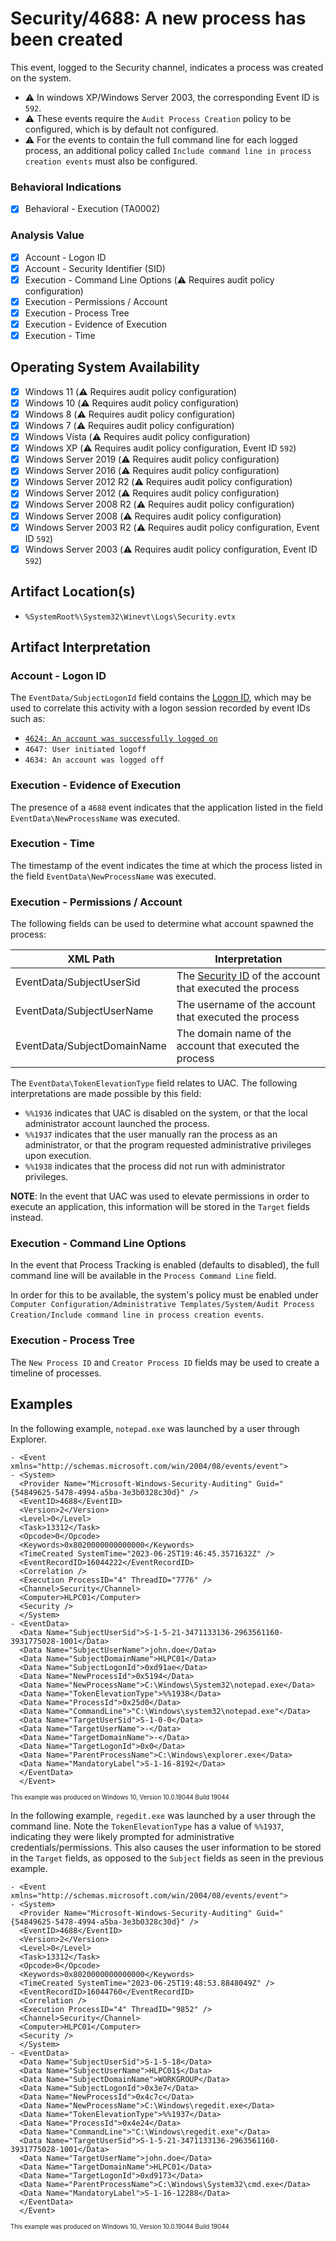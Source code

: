 # Security/4688: A new process has been created
This event, logged to the Security channel, indicates a process was created on the system.

- ⚠️ In windows XP/Windows Server 2003, the corresponding Event ID is `592`.
- ⚠️ These events require the `Audit Process Creation` policy to be configured, which is by default not configured. 
- ⚠️ For the events to contain the full command line for each logged process, an additional policy called `Include command line in process creation events` must also be configured. 

### Behavioral Indications
 - [x] Behavioral - Execution (TA0002)

### Analysis Value
 - [x] Account - Logon ID
 - [x] Account - Security Identifier (SID)
 - [x] Execution - Command Line Options (⚠️ Requires audit policy configuration)
 - [x] Execution - Permissions / Account
 - [x] Execution - Process Tree
 - [x] Execution - Evidence of Execution
 - [x] Execution - Time

## Operating System Availability
 - [x] Windows 11 (⚠️ Requires audit policy configuration)
 - [x] Windows 10 (⚠️ Requires audit policy configuration)
 - [x] Windows 8 (⚠️ Requires audit policy configuration)
 - [x] Windows 7 (⚠️ Requires audit policy configuration)
 - [x] Windows Vista (⚠️ Requires audit policy configuration)
 - [x] Windows XP (⚠️ Requires audit policy configuration, Event ID `592`)
 - [x] Windows Server 2019 (⚠️ Requires audit policy configuration)
 - [x] Windows Server 2016 (⚠️ Requires audit policy configuration)
 - [x] Windows Server 2012 R2 (⚠️ Requires audit policy configuration)
 - [x] Windows Server 2012 (⚠️ Requires audit policy configuration)
 - [x] Windows Server 2008 R2 (⚠️ Requires audit policy configuration)
 - [x] Windows Server 2008 (⚠️ Requires audit policy configuration)
 - [x] Windows Server 2003 R2 (⚠️ Requires audit policy configuration, Event ID `592`)
 - [x] Windows Server 2003 (⚠️ Requires audit policy configuration, Event ID `592`)

## Artifact Location(s)
- `%SystemRoot%\System32\Winevt\Logs\Security.evtx`

## Artifact Interpretation

### Account - Logon ID
The `EventData/SubjectLogonId` field contains the [Logon ID](/README.md/#account---logon-id), which may be used to correlate this activity with a logon session recorded by event IDs such as:

 - [`4624: An account was successfully logged on`](/account/evtx-4624-successful-logon.md)
 - `4647: User initiated logoff `
 - `4634: An account was logged off `

### Execution - Evidence of Execution
The presence of a `4688` event indicates that the application listed in the field `EventData\NewProcessName` was executed. 

### Execution - Time
The timestamp of the event indicates the time at which the process listed in the field `EventData\NewProcessName` was executed.

### Execution - Permissions / Account
The following fields can be used to determine what account spawned the process:

| XML Path                  | Interpretation                                                            |
| ------------------------- | ------------------------------------------------------------------------- |
| EventData/SubjectUserSid | The [Security ID](/README.md/#account---security-identifier-sid) of the account that executed the process |
| EventData/SubjectUserName | The username of the account that executed the process |
| EventData/SubjectDomainName | The domain name of the account that executed the process |

The `EventData\TokenElevationType` field relates to UAC. The following interpretations are made possible by this field:

 - `%%1936` indicates that UAC is disabled on the system, or that the local administrator account launched the process.
 - `%%1937` indicates that the user manually ran the process as an administrator, or that the program requested administrative privileges upon execution.
 - `%%1938` indicates that the process did not run with administrator privileges. 

**NOTE**: In the event that UAC was used to elevate permissions in order to execute an application, this information will be stored in the `Target` fields instead. 

### Execution - Command Line Options
In the event that Process Tracking is enabled (defaults to disabled), the full command line will be available in the `Process Command Line` field. 

In order for this to be available, the system's policy must be enabled under `Computer Configuration/Administrative Templates/System/Audit Process Creation/Include command line in process creation events`.

### Execution - Process Tree
The `New Process ID` and `Creator Process ID` fields may be used to create a timeline of processes.

## Examples
In the following example, `notepad.exe` was launched by a user through Explorer.

```
- <Event xmlns="http://schemas.microsoft.com/win/2004/08/events/event">
- <System>
  <Provider Name="Microsoft-Windows-Security-Auditing" Guid="{54849625-5478-4994-a5ba-3e3b0328c30d}" /> 
  <EventID>4688</EventID> 
  <Version>2</Version> 
  <Level>0</Level> 
  <Task>13312</Task> 
  <Opcode>0</Opcode> 
  <Keywords>0x8020000000000000</Keywords> 
  <TimeCreated SystemTime="2023-06-25T19:46:45.3571632Z" /> 
  <EventRecordID>16044222</EventRecordID> 
  <Correlation /> 
  <Execution ProcessID="4" ThreadID="7776" /> 
  <Channel>Security</Channel> 
  <Computer>HLPC01</Computer> 
  <Security /> 
  </System>
- <EventData>
  <Data Name="SubjectUserSid">S-1-5-21-3471133136-2963561160-3931775028-1001</Data> 
  <Data Name="SubjectUserName">john.doe</Data> 
  <Data Name="SubjectDomainName">HLPC01</Data> 
  <Data Name="SubjectLogonId">0xd91ae</Data> 
  <Data Name="NewProcessId">0x5194</Data> 
  <Data Name="NewProcessName">C:\Windows\System32\notepad.exe</Data> 
  <Data Name="TokenElevationType">%%1938</Data> 
  <Data Name="ProcessId">0x25d0</Data> 
  <Data Name="CommandLine">"C:\Windows\system32\notepad.exe"</Data> 
  <Data Name="TargetUserSid">S-1-0-0</Data> 
  <Data Name="TargetUserName">-</Data> 
  <Data Name="TargetDomainName">-</Data> 
  <Data Name="TargetLogonId">0x0</Data> 
  <Data Name="ParentProcessName">C:\Windows\explorer.exe</Data> 
  <Data Name="MandatoryLabel">S-1-16-8192</Data> 
  </EventData>
  </Event>
```
<sup><sub>This example was produced on Windows 10, Version 10.0.19044 Build 19044</sub></sup>

In the following example, `regedit.exe` was launched by a user through the command line. Note the `TokenElevationType` has a value of `%%1937`, indicating they were likely prompted for administrative credentials/permissions. This also causes the user information to be stored in the `Target` fields, as opposed to the `Subject` fields as seen in the previous example.
```
- <Event xmlns="http://schemas.microsoft.com/win/2004/08/events/event">
- <System>
  <Provider Name="Microsoft-Windows-Security-Auditing" Guid="{54849625-5478-4994-a5ba-3e3b0328c30d}" /> 
  <EventID>4688</EventID> 
  <Version>2</Version> 
  <Level>0</Level> 
  <Task>13312</Task> 
  <Opcode>0</Opcode> 
  <Keywords>0x8020000000000000</Keywords> 
  <TimeCreated SystemTime="2023-06-25T19:48:53.8848049Z" /> 
  <EventRecordID>16044760</EventRecordID> 
  <Correlation /> 
  <Execution ProcessID="4" ThreadID="9852" /> 
  <Channel>Security</Channel> 
  <Computer>HLPC01</Computer> 
  <Security /> 
  </System>
- <EventData>
  <Data Name="SubjectUserSid">S-1-5-18</Data> 
  <Data Name="SubjectUserName">HLPC01$</Data> 
  <Data Name="SubjectDomainName">WORKGROUP</Data> 
  <Data Name="SubjectLogonId">0x3e7</Data> 
  <Data Name="NewProcessId">0x4c7c</Data> 
  <Data Name="NewProcessName">C:\Windows\regedit.exe</Data> 
  <Data Name="TokenElevationType">%%1937</Data> 
  <Data Name="ProcessId">0x4e24</Data> 
  <Data Name="CommandLine">"C:\Windows\regedit.exe"</Data> 
  <Data Name="TargetUserSid">S-1-5-21-3471133136-2963561160-3931775028-1001</Data> 
  <Data Name="TargetUserName">john.doe</Data> 
  <Data Name="TargetDomainName">HLPC01</Data> 
  <Data Name="TargetLogonId">0xd9173</Data> 
  <Data Name="ParentProcessName">C:\Windows\System32\cmd.exe</Data> 
  <Data Name="MandatoryLabel">S-1-16-12288</Data> 
  </EventData>
  </Event>
```
<sup><sub>This example was produced on Windows 10, Version 10.0.19044 Build 19044</sub></sup>
